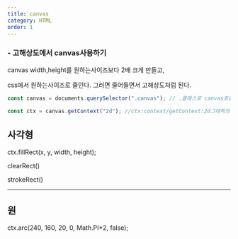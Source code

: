 ```yaml
---
title: canvas
category: HTML
order: 1
---
```


### - 고해상도에서 canvas사용하기

canvas width,height를 원하는사이즈보다 2배 크게 만들고,

css에서 원하는사이즈로 줄인다. 그러면 줄어들면서 고해상도처럼 된다.

```jsx
const canvas = documents.querySelector(".canvas"); // .클래스로 canvas호출
```

```jsx
const ctx = canvas.getContext("2d"); //ctx:context/getContext:2d그래픽의 그리기함수 사용가능
```

## 사각형

ctx.fillRect(x, y, width, height);

clearRect()

strokeRect()

---

## 원

ctx.arc(240, 160, 20, 0, Math.PI\*2, false);
